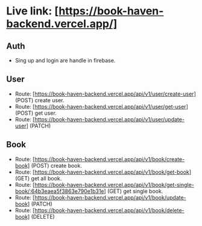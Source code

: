 # Live link: [https://book-haven-backend.vercel.app/]

## Auth

- Sing up and login are handle in firebase.

## User

- Route: [https://book-haven-backend.vercel.app/api/v1/user/create-user] (POST) create user.
- Route: [https://book-haven-backend.vercel.app/api/v1/user/get-user] (POST) get user.
- Route: [https://book-haven-backend.vercel.app/api/v1/user/update-user] (PATCH)

## Book

- Route: [https://book-haven-backend.vercel.app/api/v1/book/create-book] (POST) create book.
- Route: [https://book-haven-backend.vercel.app/api/v1/book/get-book] (GET) get all book.
- Route: [https://book-haven-backend.vercel.app/api/v1/book/get-single-book/:64b3eaea5f3863e790e1b31e] (GET) get single book.
- Route: [https://book-haven-backend.vercel.app/api/v1/book/update-book] (PATCH)
- Route: [https://book-haven-backend.vercel.app/api/v1/book/delete-book] (DELETE)
